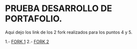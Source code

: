 # PRUEBA DESARROLLO DE PORTAFOLIO.

Aqui dejo los link de los 2 fork realizados para los puntos 4 y 5.

1.- [FORK 1](https://github.com/ivancf89/Sinai0810.github.io9 "FORK 1")
2.- [FORK 2](https://github.com/ivancf89/Lalo.github.io9 "FORK 2")

